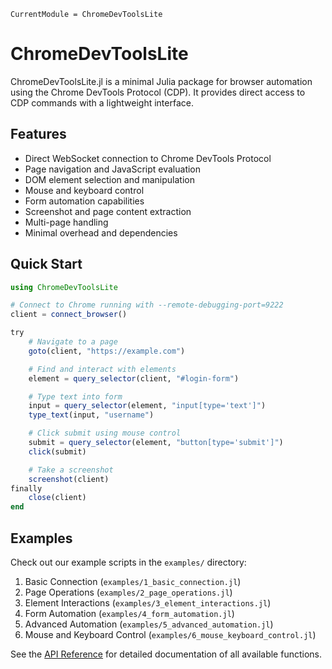 ```@meta
CurrentModule = ChromeDevToolsLite
```

# ChromeDevToolsLite

ChromeDevToolsLite.jl is a minimal Julia package for browser automation using the Chrome DevTools Protocol (CDP). It provides direct access to CDP commands with a lightweight interface.

## Features

- Direct WebSocket connection to Chrome DevTools Protocol
- Page navigation and JavaScript evaluation
- DOM element selection and manipulation
- Mouse and keyboard control
- Form automation capabilities
- Screenshot and page content extraction
- Multi-page handling
- Minimal overhead and dependencies

## Quick Start

```julia
using ChromeDevToolsLite

# Connect to Chrome running with --remote-debugging-port=9222
client = connect_browser()

try
    # Navigate to a page
    goto(client, "https://example.com")

    # Find and interact with elements
    element = query_selector(client, "#login-form")

    # Type text into form
    input = query_selector(element, "input[type='text']")
    type_text(input, "username")

    # Click submit using mouse control
    submit = query_selector(element, "button[type='submit']")
    click(submit)

    # Take a screenshot
    screenshot(client)
finally
    close(client)
end
```

## Examples

Check out our example scripts in the `examples/` directory:

1. Basic Connection (`examples/1_basic_connection.jl`)
2. Page Operations (`examples/2_page_operations.jl`)
3. Element Interactions (`examples/3_element_interactions.jl`)
4. Form Automation (`examples/4_form_automation.jl`)
5. Advanced Automation (`examples/5_advanced_automation.jl`)
6. Mouse and Keyboard Control (`examples/6_mouse_keyboard_control.jl`)

See the [API Reference](@ref) for detailed documentation of all available functions.
```
